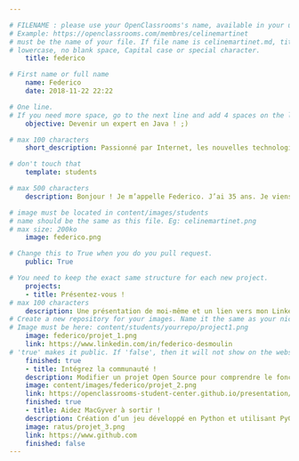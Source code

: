 ```yaml
---

# FILENAME : please use your OpenClassrooms's name, available in your url.
# Example: https://openclassrooms.com/membres/celinemartinet
# must be the name of your file. If file name is celinemartinet.md, title is celinemartinet.
# lowercase, no blank space, Capital case or special character.
    title: federico

# First name or full name
    name: Federico
    date: 2018-11-22 22:22

# One line.
# If you need more space, go to the next line and add 4 spaces on the left, as in 'description'.
    objective: Devenir un expert en Java ! ;)

# max 100 characters
    short_description: Passionné par Internet, les nouvelles technologies et surtout de 3D.

# don't touch that
    template: students

# max 500 characters
    description: Bonjour ! Je m’appelle Federico. J’ai 35 ans. Je viens de commencer une formation de développeur d’applications Java avec OpenClassrooms. Titulaire d’un Diplôme National d’Arts Plastiques obtenu à l’Ecole Supérieure d’Art et de Communication de Cambrai et photographe, je souhaite diversifier ma formation. Très heureux d’intégrer la communauté, je souhaite à tous les autres étudiants bonne chance !

# image must be located in content/images/students
# name should be the same as this file. Eg: celinemartinet.png
# max size: 200ko
    image: federico.png

# Change this to True when you do you pull request.
    public: True

# You need to keep the exact same structure for each new project.
    projects:
    - title: Présentez-vous !
# max 100 characters
    description: Une présentation de moi-même et un lien vers mon LinkedIn.
# Create a new repository for your images. Name it the same as your nickname and profile picture.
# Image must be here: content/students/yourrepo/project1.png
    image: federico/projet_1.png
    link: https://www.linkedin.com/in/federico-desmoulin
# 'true' makes it public. If 'false', then it will not show on the website.
    finished: true
    - title: Intégrez la communauté !
    description: Modifier un projet Open Source pour comprendre le fonctionnement de Git, de Github et des pull requests.
    image: content/images/federico/projet_2.png
    link: https://openclassrooms-student-center.github.io/presentation/students/federico.html
    finished: true
    - title: Aidez MacGyver à sortir !
    description: Création d’un jeu développé en Python et utilisant PyGame.
    image: ratus/projet_3.png
    link: https://www.github.com
    finished: false
---
```

